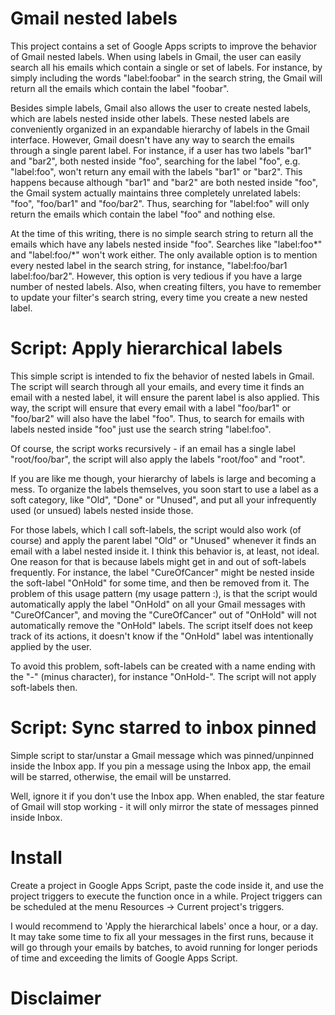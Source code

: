 # Gmail nested labels
This project contains a set of Google Apps scripts to improve the behavior of Gmail nested labels. When using labels in Gmail, the user can easily search all his emails which contain a single or set of labels. For instance, by simply including the words "label:foobar" in the search string, the Gmail will return all the emails which contain the label "foobar".

Besides simple labels, Gmail also allows the user to create nested labels, which are labels nested inside other labels. These nested labels are conveniently organized in an expandable hierarchy of labels in the Gmail interface. However, Gmail doesn't have any way to search the emails through a single parent label. For instance, if a user has two labels "bar1" and "bar2", both nested inside "foo", searching for the label "foo", e.g. "label:foo", won't return any email with the labels "bar1" or "bar2". This happens because although "bar1" and "bar2" are both nested inside "foo", the Gmail system actually maintains three completely unrelated labels: "foo", "foo/bar1" and "foo/bar2". Thus, searching for "label:foo" will only return the emails which contain the label "foo" and nothing else.

At the time of this writing, there is no simple search string to return all the emails which have any labels nested inside "foo". Searches like "label:foo*" and "label:foo/\*" won't work either. The only available option is to mention every nested label in the search string, for instance, "label:foo/bar1 label:foo/bar2". However, this option is very tedious if you have a large number of nested labels. Also, when creating filters, you have to remember to update your filter's search string, every time you create a new nested label.

# Script: Apply hierarchical labels
This simple script is intended to fix the behavior of nested labels in Gmail. The script will search through all your emails, and every time it finds an email with a nested label, it will ensure the parent label is also applied. This way, the script will ensure that every email with a label "foo/bar1" or "foo/bar2" will also have the label "foo". Thus, to search for emails with labels nested inside "foo" just use the search string "label:foo".

Of course, the script works recursively - if an email has a single label "root/foo/bar", the script will also apply the labels "root/foo" and "root".

If you are like me though, your hierarchy of labels is large and becoming a mess. To organize the labels themselves, you soon start to use a label as a soft category, like "Old", "Done" or "Unused", and put all your infrequently used (or unsued) labels nested inside those.

For those labels, which I call soft-labels, the script would also work (of course) and apply the parent label "Old" or "Unused" whenever it finds an email with a label nested inside it. I think this behavior is, at least, not ideal. One reason for that is because labels might get in and out of soft-labels frequently. For instance, the label "CureOfCancer" might be nested inside the soft-label "OnHold" for some time, and then be removed from it. The problem of this usage pattern (my usage pattern :), is that the script would automatically apply the label "OnHold" on all your Gmail messages with "CureOfCancer", and moving the "CureOfCancer" out of "OnHold" will not automatically remove the "OnHold" labels. The script itself does not keep track of its actions, it doesn't know if the "OnHold" label was intentionally applied by the user.

To avoid this problem, soft-labels can be created with a name ending with the "-" (minus character), for instance "OnHold-". The script will not apply soft-labels then.

# Script: Sync starred to inbox pinned
Simple script to star/unstar a Gmail message which was pinned/unpinned inside the Inbox app. If you pin a message using the Inbox app, the email will be starred, otherwise, the email will be unstarred.

Well, ignore it if you don't use the Inbox app. When enabled, the star feature of Gmail will stop working - it will only mirror the state of messages pinned inside Inbox.

# Install
Create a project in Google Apps Script, paste the code inside it, and use the project triggers to execute the function once in a while. Project triggers can be scheduled at the menu Resources -> Current project's triggers.

I would recommend to 'Apply the hierarchical labels' once a hour, or a day. It may take some time to fix all your messages in the first runs, because it will go through your emails by batches, to avoid running for longer periods of time and exceeding the limits of Google Apps Script.

# Disclaimer
